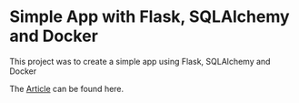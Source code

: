 # Simple App with Flask, SQLAlchemy and Docker

This project was to create a simple app using Flask, SQLAlchemy and Docker

The [Article](https://medium.com/@hmajid2301/implementing-sqlalchemy-with-docker-cb223a8296de) can be found here.